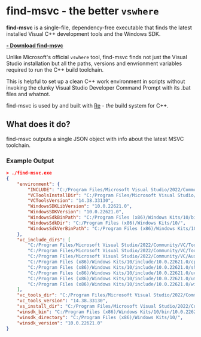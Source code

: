 # find-msvc - the better `vswhere`

**find-msvc** is a single-file, dependency-free executable that finds the latest installed Visual C++ development tools and the Windows SDK.

**[ - Download find-msvc](https://github.com/osdeverr/find-msvc/releases/latest/download/find-msvc.exe)**

Unlike Microsoft's official `vswhere` tool, find-msvc finds not just the Visual Studio installation but all the paths, versions and envrionment variables required to run the C++ build toolchain.

This is helpful to set up a clean C++ work environment in scripts without invoking the clunky Visual Studio Developer Command Prompt with its .bat files and whatnot.

find-msvc is used by and built with [Re](https://github.com/osdeverr/rebs) - *the* build system for C++.

## What does it do?
find-msvc outputs a single JSON object with info about the latest MSVC toolchain.

### Example Output
```json
> ./find-msvc.exe
{
    "environment": {
        "INCLUDE": "C:/Program Files/Microsoft Visual Studio/2022/Community/VC/Tools/MSVC/14.38.33130/include;C:/Program Files/Microsoft Visual Studio/2022/Community/VC/Tools/MSVC/14.38.33130/ATLMFC/include;C:/Program Files/Microsoft Visual Studio/2022/Community/VC/Auxiliary/VS/include;C:/Program Files (x86)/Windows Kits/10/include/10.0.22621.0/cppwinrt;C:/Program Files (x86)/Windows Kits/10/include/10.0.22621.0/shared;C:/Program Files (x86)/Windows Kits/10/include/10.0.22621.0/ucrt;C:/Program Files (x86)/Windows Kits/10/include/10.0.22621.0/um;C:/Program Files (x86)/Windows Kits/10/include/10.0.22621.0/winrt",
        "VCToolsInstallDir": "C:/Program Files/Microsoft Visual Studio/2022/Community/VC/Tools/MSVC/14.38.33130",
        "VCToolsVersion": "14.38.33130",
        "WindowsSDKLibVersion": "10.0.22621.0",
        "WindowsSDKVersion": "10.0.22621.0",
        "WindowsSdkBinPath": "C:/Program Files (x86)/Windows Kits/10/bin",
        "WindowsSdkDir": "C:/Program Files (x86)/Windows Kits/10/",
        "WindowsSdkVerBinPath": "C:/Program Files (x86)/Windows Kits/10/bin/10.0.22621.0"
    },
    "vc_include_dirs": [
        "C:/Program Files/Microsoft Visual Studio/2022/Community/VC/Tools/MSVC/14.38.33130/include",
        "C:/Program Files/Microsoft Visual Studio/2022/Community/VC/Tools/MSVC/14.38.33130/ATLMFC/include",
        "C:/Program Files/Microsoft Visual Studio/2022/Community/VC/Auxiliary/VS/include",
        "C:/Program Files (x86)/Windows Kits/10/include/10.0.22621.0/cppwinrt",
        "C:/Program Files (x86)/Windows Kits/10/include/10.0.22621.0/shared",
        "C:/Program Files (x86)/Windows Kits/10/include/10.0.22621.0/ucrt",
        "C:/Program Files (x86)/Windows Kits/10/include/10.0.22621.0/um",
        "C:/Program Files (x86)/Windows Kits/10/include/10.0.22621.0/winrt"
    ],
    "vc_tools_dir": "C:/Program Files/Microsoft Visual Studio/2022/Community/VC/Tools/MSVC/14.38.33130",
    "vc_tools_version": "14.38.33130",
    "vs_install_dir": "C:/Program Files/Microsoft Visual Studio/2022/Community",
    "winsdk_bin": "C:/Program Files (x86)/Windows Kits/10/bin/10.0.22621.0",
    "winsdk_directory": "C:/Program Files (x86)/Windows Kits/10/",
    "winsdk_version": "10.0.22621.0"
}
```
